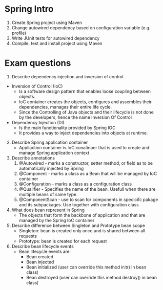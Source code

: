 

# Spring Intro

1. Create Spring project using Maven
2. Change autowired dependency based on configuration variable (e.g. profile)
3. Write JUnit tests for autowired dependency
4. Compile, test and install project using Maven

# Exam questions

1. Describe dependency injection and inversion of control
- Inversion of Control (IoC) 
   - Is a software design pattern that enables loose coupling between objects.
   - IoC container creates the objects, configures and assembles their dependencies, manages their entire life cycle.
   - Since the Controlling of Java objects and their lifecycle is not done by the developers, hence the name Inversion Of Control
- Dependency Injection (DI)
   - Is the main functionality provided by Spring IOC
   - It provides a way to inject dependencies into objects at runtime.
2. Describe Spring application container
   - Appliaction container is IoC conatinaer that is used to create and manage Spring application context
3. Describe annotations
   1. @Autowired - marks a constructor, setter method, or field as to be automatically injected by Spring
   2. @Component - marks a class as a Bean that will be managed by IoC container
   3. @Configuration - marks a class as a configuration class
   4. @Qualifier - Specifies the name of the bean. Usefull when there are multiple beans of same type.
   5. @ComponentScan - use to scan for components in specicifc pakage and its subpackages. Use together with configuration class
4. What does bean represent in Spring
   - The objects that form the backbone of application and that are managed by the Spring IoC container
5. Describe difference between Singleton and Prototype bean scope
   - Singleton: bean is created only once and is shared between all requests
   - Prototype: bean is created for each request
6. Describe bean lifecycle events
   - Bean lifecycle events are:
       - Bean created
       - Bean injected
       - Bean initialized (user can override this method init() in bean class)
       - Bean destroyed (user can override this method destroy() in bean class)
